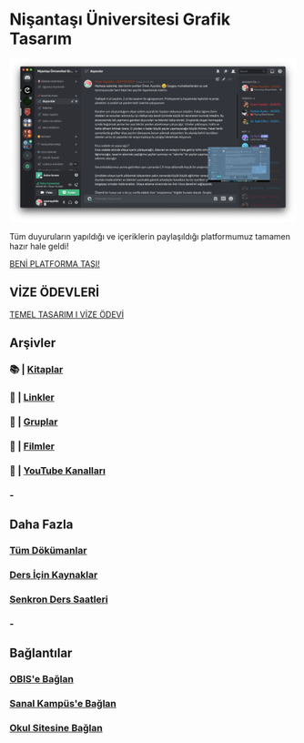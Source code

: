 # Nişantaşı Üniversitesi Grafik Tasarım

![platform görsel](assets/img/platform.png)

Tüm duyuruların yapıldığı ve içeriklerin paylaşıldığı platformumuz tamamen hazır hale geldi!

[BENİ PLATFORMA TAŞI!](https://discord.gg/UNbzcPx8r2)


## **VİZE ÖDEVLERİ**
[TEMEL TASARIM I VİZE ÖDEVİ](homework-info.md)







## **Arşivler**
### 📚 | [Kitaplar](archive/books.md)
### 🔗 | [Linkler](archive/links.md)
### 👥 | [Gruplar](archive/groups.md)
### 🍿 | [Filmler](archive/movies.md)
### 🎥 | [YouTube Kanalları](archive/youtubeC.md)
### -

## **Daha Fazla**
### [Tüm Dökümanlar](https://drive.google.com/drive/folders/1NMRJ80z9VtA0uERTgJDy8xhZTq26kvNU?usp=sharing)
### [Ders İçin Kaynaklar](sources/sources.md)
### [Senkron Ders Saatleri](meeting.md)
### -

## **Bağlantılar**
### [OBIS'e Bağlan](https://obis.nisantasi.edu.tr)
### [Sanal Kampüs'e Bağlan](https://sanalkampus.nisantasi.edu.tr)
### [Okul Sitesine Bağlan](http://myo.nisantasi.edu.tr)
















